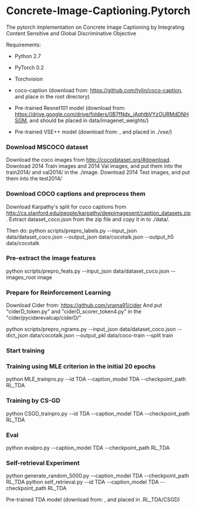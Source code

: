 # Concrete-Image-Captioning.Pytorch
The pytorch implementation on Concrete Image Captioning by Integrating Content Sensitive and Global Discriminative Objective

Requirements:
- Python 2.7
- PyTorch 0.2
- Torchvision
- coco-caption (download from: https://github.com/tylin/coco-caption, and place in the root directory)
- Pre-trained Resnet101 model (download from: https://drive.google.com/drive/folders/0B7fNdx_jAqhtbVYzOURMdDNHSGM, and should be placed in data/imagenet_weights/)

- Pre-trained VSE++ model (download from: , and placed in ./vse/)


### Download MSCOCO dataset ###
Download the coco images from http://cocodataset.org/#download. Download 2014 Train images and 2014 Val images, and put them into the train2014/ and val2014/ in the ./image.
Download 2014 Test images, and put them into the test2014/

### Download COCO captions and preprocess them ###
Download Karpathy's split for coco captions from http://cs.stanford.edu/people/karpathy/deepimagesent/caption_datasets.zip .
Extract dataset_coco.json from the zip file and copy it in to ./data/.

Then do:
python scripts/prepro_labels.py --input_json data/dataset_coco.json --output_json data/cocotalk.json --output_h5 data/cocotalk

### Pre-extract the image features ###
python scripts/prepro_feats.py --input_json data/dataset_coco.json --images_root image

### Prepare for Reinforcement Learning ###
Download Cider from: https://github.com/vrama91/cider
And put "ciderD_token.py" and "ciderD_scorer_token4.py" in the "cider/pyciderevalcap/ciderD/"

python scripts/prepro_ngrams.py --input_json data/dataset_coco.json --dict_json data/cocotalk.json --output_pkl data/coco-train --split train


### Start training ###

### Training using MLE criterion in the initial 20 epochs ###
python MLE_trainpro.py --id TDA --caption_model TDA --checkpoint_path RL_TDA

### Training by CS-GD ###
python CSGD_trainpro.py --id TDA --caption_model TDA --checkpoint_path RL_TDA

### Eval ###
python evalpro.py --caption_model TDA --checkpoint_path RL_TDA

### Self-retrieval Experiment ###
python generate_random_5000.py  --caption_model TDA --checkpoint_path RL_TDA
python self_retrieval.py --id TDA --caption_model TDA --checkpoint_path RL_TDA


Pre-trained TDA model (download from: , and placed in .RL_TDA/CSGD)
